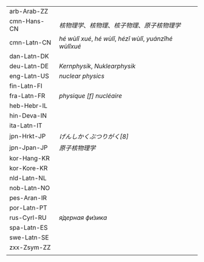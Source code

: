 | | |
|-|-|
| arb-Arab-ZZ |  |
| cmn-Hans-CN | _核物理学_、_核物理_、_核子物理_、_原子核物理学_ |
| cmn-Latn-CN | _hé wùlǐ xué_, _hé wùlǐ_, _hézǐ wùlǐ_, _yuánzǐhé wùlǐxué_ |
| dan-Latn-DK |  |
| deu-Latn-DE | _Kernphysik_, _Nuklearphysik_ |
| eng-Latn-US | _nuclear physics_ |
| fin-Latn-FI |  |
| fra-Latn-FR | _physique [f] nucléaire_ |
| heb-Hebr-IL |  |
| hin-Deva-IN |  |
| ita-Latn-IT |  |
| jpn-Hrkt-JP | _げんしかくぶつりがく[8]_ |
| jpn-Jpan-JP | _原子核物理学_ |
| kor-Hang-KR |  |
| kor-Kore-KR |  |
| nld-Latn-NL |  |
| nob-Latn-NO |  |
| pes-Aran-IR |  |
| por-Latn-PT |  |
| rus-Cyrl-RU | _я́дерная фи́зика_ |
| spa-Latn-ES |  |
| swe-Latn-SE |  |
| zxx-Zsym-ZZ |  |
|  |  |